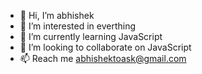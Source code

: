 - 👋 Hi, I’m abhishek
- 👀 I’m interested in everthing
- 🌱 I’m currently learning JavaScript
- 💞️ I’m looking to collaborate on JavaScript
- 📫 Reach me abhishektoask@gmail.com

<!---
fragenabhishek/fragenabhishek is a ✨ special ✨ repository because its `README.md` (this file) appears on your GitHub profile.
You can click the Preview link to take a look at your changes.
--->
